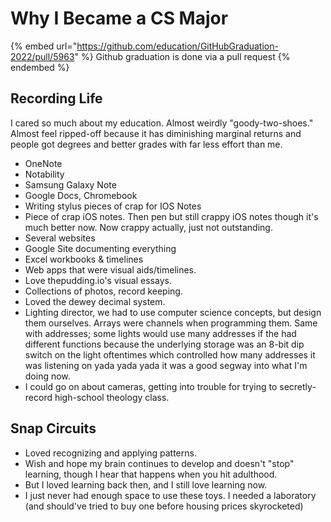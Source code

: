 # Why I Became a CS Major

{% embed url="https://github.com/education/GitHubGraduation-2022/pull/5963" %}
Github graduation is done via a pull request
{% endembed %}

## Recording Life

I cared so much about my education. Almost weirdly "goody-two-shoes." Almost feel ripped-off because it has diminishing marginal returns and people got degrees and better grades with far less effort than me.

* OneNote
* Notability
* Samsung Galaxy Note
* Google Docs, Chromebook
* Writing stylus pieces of crap for IOS Notes
* Piece of crap iOS notes. Then pen but still crappy iOS notes though it's much better now. Now crappy actually, just not outstanding.
* Several websites
* Google Site documenting everything
* Excel workbooks & timelines
* Web apps that were visual aids/timelines.
* Love thepudding.io's visual essays.
* Collections of photos, record keeping.
* Loved the dewey decimal system.
* Lighting director, we had to use computer science concepts, but design them ourselves. Arrays were channels when programming them. Same with addresses; some lights would use many addresses if the had different functions because the underlying storage was an 8-bit dip switch on the light oftentimes which controlled how many addresses it was listening on yada yada yada it was a good segway into what I'm doing now.
* I could go on about cameras, getting into trouble for trying to secretly-record high-school theology class.

## Snap Circuits

* Loved recognizing and applying patterns.
* Wish and hope my brain continues to develop and doesn't "stop" learning, though I hear that happens when you hit adulthood.&#x20;
* But I loved learning back then, and I still love learning now.
* I just never had enough space to use these toys. I needed a laboratory (and should've tried to buy one before housing prices skyrocketed)



